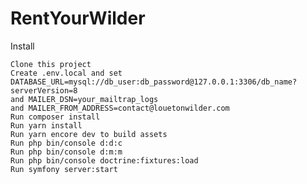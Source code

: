 # RentYourWilder
Install

    Clone this project
    Create .env.local and set DATABASE_URL=mysql://db_user:db_password@127.0.0.1:3306/db_name?serverVersion=8
    and MAILER_DSN=your_mailtrap_logs
    and MAILER_FROM_ADDRESS=contact@louetonwilder.com
    Run composer install
    Run yarn install
    Run yarn encore dev to build assets
    Run php bin/console d:d:c
    Run php bin/console d:m:m
    Run php bin/console doctrine:fixtures:load
    Run symfony server:start
